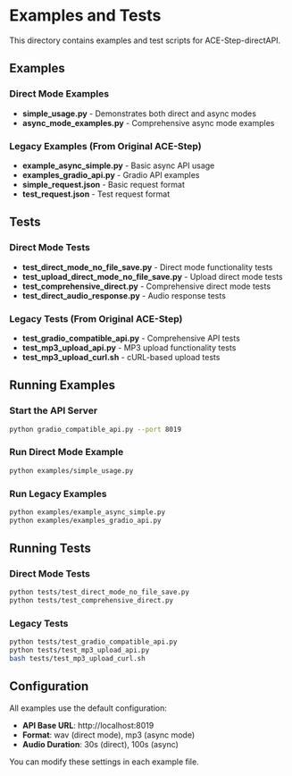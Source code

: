 # Examples and Tests

This directory contains examples and test scripts for ACE-Step-directAPI.

## Examples

### Direct Mode Examples
- **simple_usage.py** - Demonstrates both direct and async modes
- **async_mode_examples.py** - Comprehensive async mode examples

### Legacy Examples (From Original ACE-Step)
- **example_async_simple.py** - Basic async API usage
- **examples_gradio_api.py** - Gradio API examples
- **simple_request.json** - Basic request format
- **test_request.json** - Test request format

## Tests

### Direct Mode Tests
- **test_direct_mode_no_file_save.py** - Direct mode functionality tests
- **test_upload_direct_mode_no_file_save.py** - Upload direct mode tests
- **test_comprehensive_direct.py** - Comprehensive direct mode tests
- **test_direct_audio_response.py** - Audio response tests

### Legacy Tests (From Original ACE-Step)
- **test_gradio_compatible_api.py** - Comprehensive API tests
- **test_mp3_upload_api.py** - MP3 upload functionality tests
- **test_mp3_upload_curl.sh** - cURL-based upload tests

## Running Examples

### Start the API Server
```bash
python gradio_compatible_api.py --port 8019
```

### Run Direct Mode Example
```bash
python examples/simple_usage.py
```

### Run Legacy Examples
```bash
python examples/example_async_simple.py
python examples/examples_gradio_api.py
```

## Running Tests

### Direct Mode Tests
```bash
python tests/test_direct_mode_no_file_save.py
python tests/test_comprehensive_direct.py
```

### Legacy Tests
```bash
python tests/test_gradio_compatible_api.py
python tests/test_mp3_upload_api.py
bash tests/test_mp3_upload_curl.sh
```

## Configuration

All examples use the default configuration:
- **API Base URL**: http://localhost:8019
- **Format**: wav (direct mode), mp3 (async mode)
- **Audio Duration**: 30s (direct), 100s (async)

You can modify these settings in each example file.
